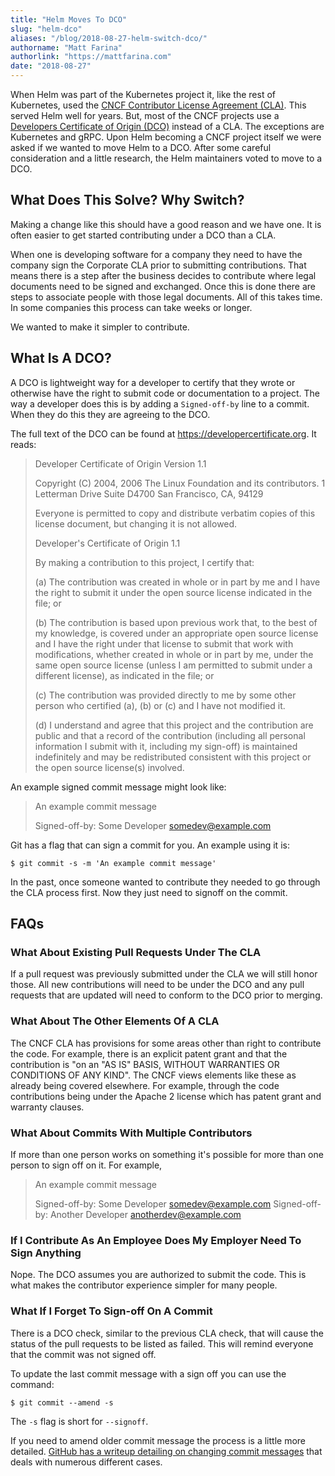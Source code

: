 ```yaml
---
title: "Helm Moves To DCO"
slug: "helm-dco"
aliases: "/blog/2018-08-27-helm-switch-dco/"
authorname: "Matt Farina"
authorlink: "https://mattfarina.com"
date: "2018-08-27"
---
```


When Helm was part of the Kubernetes project it, like the rest of Kubernetes, used the [CNCF Contributor License Agreement (CLA)](https://github.com/cncf/cla). This served Helm well for years. But, most of the CNCF projects use a [Developers Certificate of Origin (DCO)](https://developercertificate.org/) instead of a CLA. The exceptions are Kubernetes and gRPC. Upon Helm becoming a CNCF project itself we were asked if we wanted to move Helm to a DCO. After some careful consideration and a little research, the Helm maintainers voted to move to a DCO.  <!--more-->
## What Does This Solve? Why Switch?

Making a change like this should have a good reason and we have one. It is often easier to get started contributing under a DCO than a CLA.

When one is developing software for a company they need to have the company sign the Corporate CLA prior to submitting contributions. That means there is a step after the business decides to contribute where legal documents need to be signed and exchanged. Once this is done there are steps to associate people with those legal documents. All of this takes time. In some companies this process can take weeks or longer.

We wanted to make it simpler to contribute.

## What Is A DCO?

A DCO is lightweight way for a developer to certify that they wrote or otherwise have the right to submit code or documentation to a project. The way a developer does this is by adding a `Signed-off-by` line to a commit. When they do this they are agreeing to the DCO.

The full text of the DCO can be found at https://developercertificate.org. It reads:

> Developer Certificate of Origin
> Version 1.1
>
> Copyright (C) 2004, 2006 The Linux Foundation and its contributors.
> 1 Letterman Drive
> Suite D4700
> San Francisco, CA, 94129
> 
> Everyone is permitted to copy and distribute verbatim copies of this
> license document, but changing it is not allowed.
> 
> 
> Developer's Certificate of Origin 1.1
> 
> By making a contribution to this project, I certify that:
> 
> (a) The contribution was created in whole or in part by me and I
>     have the right to submit it under the open source license
>     indicated in the file; or
> 
> (b) The contribution is based upon previous work that, to the best
>     of my knowledge, is covered under an appropriate open source
>     license and I have the right under that license to submit that
>     work with modifications, whether created in whole or in part
>     by me, under the same open source license (unless I am
>     permitted to submit under a different license), as indicated
>     in the file; or
> 
> (c) The contribution was provided directly to me by some other
>     person who certified (a), (b) or (c) and I have not modified
>     it.
> 
> (d) I understand and agree that this project and the contribution
>     are public and that a record of the contribution (including all
>     personal information I submit with it, including my sign-off) is
>     maintained indefinitely and may be redistributed consistent with
>     this project or the open source license(s) involved.

An example signed commit message might look like:

> An example commit message
> 
> Signed-off-by: Some Developer <somedev@example.com>

Git has a flag that can sign a commit for you. An example using it is:

```
$ git commit -s -m 'An example commit message'
```

In the past, once someone wanted to contribute they needed to go through the CLA process first. Now they just need to signoff on the commit.

## FAQs

### What About Existing Pull Requests Under The CLA

If a pull request was previously submitted under the CLA we will still honor those. All new contributions will need to be under the DCO and any pull requests that are updated will need to conform to the DCO prior to merging.

### What About The Other Elements Of A CLA

The CNCF CLA has provisions for some areas other than right to contribute the code. For example, there is an explicit patent grant and that the contribution is "on an "AS IS" BASIS, WITHOUT WARRANTIES OR CONDITIONS OF ANY KIND". The CNCF views elements like these as already being covered elsewhere. For example, through the code contributions being under the Apache 2 license which has patent grant and warranty clauses.

### What About Commits With Multiple Contributors

If more than one person works on something it's possible for more than one person to sign off on it. For example,

> An example commit message
> 
> Signed-off-by: Some Developer <somedev@example.com>
> Signed-off-by: Another Developer <anotherdev@example.com>

### If I Contribute As An Employee Does My Employer Need To Sign Anything

Nope. The DCO assumes you are authorized to submit the code. This is what makes the contributor experience simpler for many people.

### What If I Forget To Sign-off On A Commit

There is a DCO check, similar to the previous CLA check, that will cause the status of the pull requests to be listed as failed. This will remind everyone that the commit was not signed off.

To update the last commit message with a sign off you can use the command:

```
$ git commit --amend -s
```

The `-s` flag is short for `--signoff`.

If you need to amend older commit message the process is a little more detailed. [GitHub has a writeup detailing on changing commit messages](https://help.github.com/articles/changing-a-commit-message/) that deals with numerous different cases.
